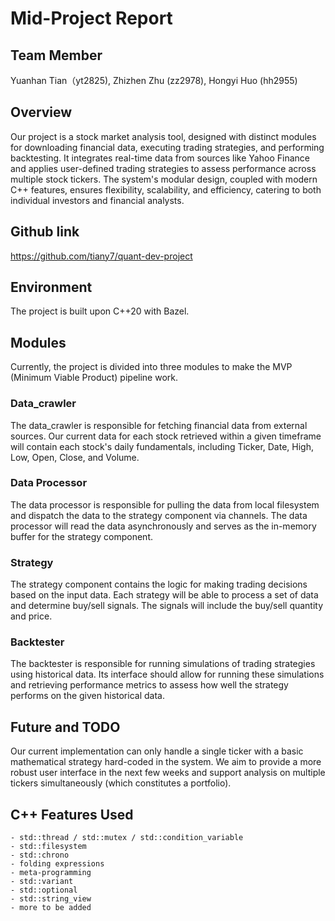 # Mid-Project Report
## Team Member
Yuanhan Tian（yt2825), Zhizhen Zhu (zz2978), Hongyi Huo (hh2955)

## Overview
Our project is a stock market analysis tool, designed with distinct modules for downloading financial data, executing trading strategies, and performing backtesting. It integrates real-time data from sources like Yahoo Finance and applies user-defined trading strategies to assess performance across multiple stock tickers. The system's modular design, coupled with modern C++ features, ensures flexibility, scalability, and efficiency, catering to both individual investors and financial analysts.

## Github link
https://github.com/tiany7/quant-dev-project

## Environment
The project is built upon C++20 with Bazel.

## Modules
Currently, the project is divided into three modules to make the MVP (Minimum Viable Product) pipeline work.

### Data_crawler
The data_crawler is responsible for fetching financial data from external sources. Our current data for each stock retrieved within a given timeframe will contain each stock's daily fundamentals, including Ticker, Date, High, Low, Open, Close, and Volume.

### Data Processor
The data processor is responsible for pulling the data from local filesystem and dispatch the data to the strategy component via channels. The data processor will read the data asynchronously and serves as the in-memory buffer for the strategy component.
### Strategy
The strategy component contains the logic for making trading decisions based on the input data. Each strategy will be able to process a set of data and determine buy/sell signals. The signals will include the buy/sell quantity and price.

### Backtester
The backtester is responsible for running simulations of trading strategies using historical data. Its interface should allow for running these simulations and retrieving performance metrics to assess how well the strategy performs on the given historical data.

## Future and TODO
Our current implementation can only handle a single ticker with a basic mathematical strategy hard-coded in the system. We aim to provide a more robust user interface in the next few weeks and support analysis on multiple tickers simultaneously (which constitutes a portfolio).

## C++ Features Used
```text
- std::thread / std::mutex / std::condition_variable
- std::filesystem
- std::chrono
- folding expressions
- meta-programming
- std::variant
- std::optional
- std::string_view
- more to be added
```
